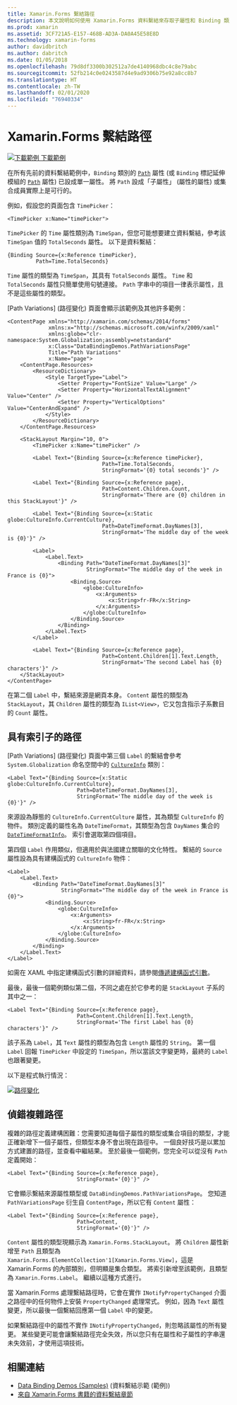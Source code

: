 ```yaml
---
title: Xamarin.Forms 繫結路徑
description: 本文說明如何使用 Xamarin.Forms 資料繫結來存取子屬性和 Binding 類別 Path 屬性的集合成員。
ms.prod: xamarin
ms.assetid: 3CF721A5-E157-468B-AD3A-DA0A45E58E8D
ms.technology: xamarin-forms
author: davidbritch
ms.author: dabritch
ms.date: 01/05/2018
ms.openlocfilehash: 79d8df3300b302512a7de4140968dbc4c8e79abc
ms.sourcegitcommit: 52fb214c0e0243587d4e9ad9306b75e92a8cc8b7
ms.translationtype: HT
ms.contentlocale: zh-TW
ms.lasthandoff: 02/01/2020
ms.locfileid: "76940334"
---
```

# <a name="xamarinforms-binding-path"></a>Xamarin.Forms 繫結路徑

[![下載範例](~/media/shared/download.png) 下載範例](https://docs.microsoft.com/samples/xamarin/xamarin-forms-samples/databindingdemos)

在所有先前的資料繫結範例中，`Binding` 類別的 [`Path`](xref:Xamarin.Forms.Binding.Path) 屬性 (或 `Binding` 標記延伸模組的 [`Path`](xref:Xamarin.Forms.Xaml.BindingExtension.Path) 屬性) 已設成單一屬性。 將 `Path` 設成「子屬性」  (屬性的屬性) 或集合成員實際上是可行的。

例如，假設您的頁面包含 `TimePicker`：

```xaml
<TimePicker x:Name="timePicker">
```

`TimePicker` 的 `Time` 屬性類別為 `TimeSpan`，但您可能想要建立資料繫結，參考該 `TimeSpan` 值的 `TotalSeconds` 屬性。 以下是資料繫結：

```xaml
{Binding Source={x:Reference timePicker},
         Path=Time.TotalSeconds}
```

`Time` 屬性的類型為 `TimeSpan`，其具有 `TotalSeconds` 屬性。 `Time` 和 `TotalSeconds` 屬性只簡單使用句號連接。 `Path` 字串中的項目一律表示屬性，且不是這些屬性的類型。

[Path Variations] \(路徑變化\)  頁面會顯示該範例及其他許多範例：

```xaml
<ContentPage xmlns="http://xamarin.com/schemas/2014/forms"
             xmlns:x="http://schemas.microsoft.com/winfx/2009/xaml"
             xmlns:globe="clr-namespace:System.Globalization;assembly=netstandard"
             x:Class="DataBindingDemos.PathVariationsPage"
             Title="Path Variations"
             x:Name="page">
    <ContentPage.Resources>
        <ResourceDictionary>
            <Style TargetType="Label">
                <Setter Property="FontSize" Value="Large" />
                <Setter Property="HorizontalTextAlignment" Value="Center" />
                <Setter Property="VerticalOptions" Value="CenterAndExpand" />
            </Style>
        </ResourceDictionary>
    </ContentPage.Resources>

    <StackLayout Margin="10, 0">
        <TimePicker x:Name="timePicker" />

        <Label Text="{Binding Source={x:Reference timePicker},
                              Path=Time.TotalSeconds,
                              StringFormat='{0} total seconds'}" />

        <Label Text="{Binding Source={x:Reference page},
                              Path=Content.Children.Count,
                              StringFormat='There are {0} children in this StackLayout'}" />

        <Label Text="{Binding Source={x:Static globe:CultureInfo.CurrentCulture},
                              Path=DateTimeFormat.DayNames[3],
                              StringFormat='The middle day of the week is {0}'}" />

        <Label>
            <Label.Text>
                <Binding Path="DateTimeFormat.DayNames[3]"
                         StringFormat="The middle day of the week in France is {0}">
                    <Binding.Source>
                        <globe:CultureInfo>
                            <x:Arguments>
                                <x:String>fr-FR</x:String>
                            </x:Arguments>
                        </globe:CultureInfo>
                    </Binding.Source>
                </Binding>
            </Label.Text>
        </Label>

        <Label Text="{Binding Source={x:Reference page},
                              Path=Content.Children[1].Text.Length,
                              StringFormat='The second Label has {0} characters'}" />
    </StackLayout>
</ContentPage>
```

在第二個 `Label` 中，繫結來源是網頁本身。 `Content` 屬性的類型為 `StackLayout`，其 `Children` 屬性的類型為 `IList<View>`，它又包含指示子系數目的 `Count` 屬性。

## <a name="paths-with-indexers"></a>具有索引子的路徑

[Path Variations] \(路徑變化\)  頁面中第三個 `Label` 的繫結會參考 `System.Globalization` 命名空間中的 [`CultureInfo`](xref:System.Globalization.CultureInfo) 類別：

```xaml
<Label Text="{Binding Source={x:Static globe:CultureInfo.CurrentCulture},
                      Path=DateTimeFormat.DayNames[3],
                      StringFormat='The middle day of the week is {0}'}" />
```

來源設為靜態的 `CultureInfo.CurrentCulture` 屬性，其為類型 `CultureInfo` 的物件。 類別定義的屬性名為 `DateTimeFormat`，其類型為包含 `DayNames` 集合的 [`DateTimeFormatInfo`](xref:System.Globalization.DateTimeFormatInfo)。 索引會選取第四個項目。

第四個 `Label` 作用類似，但適用於與法國建立關聯的文化特性。 繫結的 `Source` 屬性設為具有建構函式的 `CultureInfo` 物件：

```xaml
<Label>
    <Label.Text>
        <Binding Path="DateTimeFormat.DayNames[3]"
                 StringFormat="The middle day of the week in France is {0}">
            <Binding.Source>
                <globe:CultureInfo>
                    <x:Arguments>
                        <x:String>fr-FR</x:String>
                    </x:Arguments>
                </globe:CultureInfo>
            </Binding.Source>
        </Binding>
    </Label.Text>
</Label>
```

如需在 XAML 中指定建構函式引數的詳細資料，請參閱[傳遞建構函式引數](~/xamarin-forms/xaml/passing-arguments.md#constructor_arguments)。

最後，最後一個範例類似第二個，不同之處在於它參考的是 `StackLayout` 子系的其中之一：

```xaml
<Label Text="{Binding Source={x:Reference page},
                      Path=Content.Children[1].Text.Length,
                      StringFormat='The first Label has {0} characters'}" />
```

該子系為 `Label`，其 `Text` 屬性的類型為包含 `Length` 屬性的 `String`。 第一個 `Label` 回報 `TimePicker` 中設定的 `TimeSpan`，所以當該文字變更時，最終的 `Label` 也跟著變更。

以下是程式執行情況：

[![路徑變化](binding-path-images/pathvariations-small.png "路徑變化")](binding-path-images/pathvariations-large.png#lightbox "路徑變化")

## <a name="debugging-complex-paths"></a>偵錯複雜路徑

複雜的路徑定義建構困難：您需要知道每個子屬性的類型或集合項目的類型，才能正確新增下一個子屬性，但類型本身不會出現在路徑中。 一個良好技巧是以累加方式建置的路徑，並查看中繼結果。 至於最後一個範例，您完全可以從沒有 `Path` 定義開始：

```xaml
<Label Text="{Binding Source={x:Reference page},
                      StringFormat='{0}'}" />
```

它會顯示繫結來源屬性類型或 `DataBindingDemos.PathVariationsPage`。 您知道 `PathVariationsPage` 衍生自 `ContentPage`，所以它有 `Content` 屬性：

```xaml
<Label Text="{Binding Source={x:Reference page},
                      Path=Content,
                      StringFormat='{0}'}" />
```

`Content` 屬性的類型現顯示為 `Xamarin.Forms.StackLayout`。 將 `Children` 屬性新增至 `Path` 且類型為 `Xamarin.Forms.ElementCollection'1[Xamarin.Forms.View]`，這是 Xamarin.Forms 的內部類別，但明顯是集合類型。 將索引新增至該範例，且類型為 `Xamarin.Forms.Label`。 繼續以這種方式進行。

當 Xamarin.Forms 處理繫結路徑時，它會在實作 `INotifyPropertyChanged` 介面之路徑中的任何物件上安裝 `PropertyChanged` 處理常式。 例如，因為 `Text` 屬性變更，所以最後一個繫結回應第一個 `Label` 中的變更。

如果繫結路徑中的屬性不實作 `INotifyPropertyChanged`，則忽略該屬性的所有變更。 某些變更可能會讓繫結路徑完全失效，所以您只有在屬性和子屬性的字串還未失效前，才使用這項技術。

## <a name="related-links"></a>相關連結

- [Data Binding Demos (Samples)](https://docs.microsoft.com/samples/xamarin/xamarin-forms-samples/databindingdemos) (資料繫結示範 (範例))
- [來自 Xamarin.Forms 書籍的資料繫結章節](~/xamarin-forms/creating-mobile-apps-xamarin-forms/summaries/chapter16.md)
